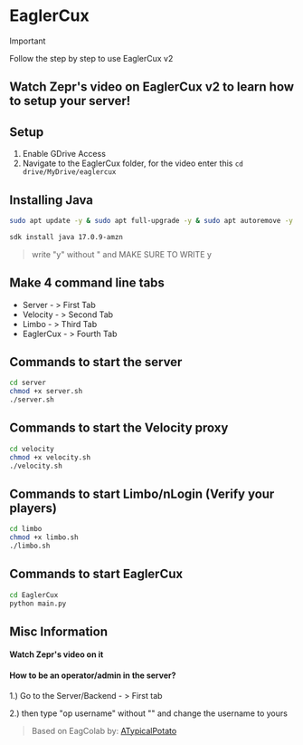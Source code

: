 # EaglerCux
> [!IMPORTANT]
> Follow the step by step to use EaglerCux v2

## Watch Zepr's video on EaglerCux v2 to learn how to setup your server!

## Setup
1. Enable GDrive Access
2. Navigate to the EaglerCux folder, for the video enter this ```cd drive/MyDrive/eaglercux```

## Installing Java
```bash
sudo apt update -y & sudo apt full-upgrade -y & sudo apt autoremove -y & sudo apt auto-clean -y
```
```bash
sdk install java 17.0.9-amzn
```
> write "y" without " and MAKE SURE TO WRITE y

## Make 4 command line tabs
* Server - > First Tab
* Velocity - > Second Tab
* Limbo - > Third Tab
* EaglerCux - > Fourth Tab

## Commands to start the server
```bash
cd server
chmod +x server.sh
./server.sh
```
## Commands to start the Velocity proxy
```bash
cd velocity
chmod +x velocity.sh
./velocity.sh
```
## Commands to start Limbo/nLogin (Verify your players)
```bash
cd limbo
chmod +x limbo.sh
./limbo.sh
```
## Commands to start EaglerCux
```bash
cd EaglerCux
python main.py
```

## Misc Information

#### Watch Zepr's video on it

#### How to be an operator/admin in the server?

1.) Go to the Server/Backend - > First tab

2.) then type "op username" without "" and change the username to yours

> Based on EagColab by: [ATypicalPotato]([https://www.youtube.com/@ismaeltechI](https://www.youtube.com/@ATypicalPotato))
